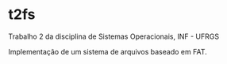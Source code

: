 # t2fs
Trabalho 2 da disciplina de Sistemas Operacionais, INF - UFRGS

Implementação de um sistema de arquivos baseado em FAT.
